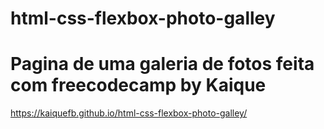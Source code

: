 # html-css-flexbox-photo-galley
# Pagina de uma galeria de fotos feita com freecodecamp by Kaique
https://kaiquefb.github.io/html-css-flexbox-photo-galley/
